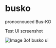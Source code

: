 # busko

pronocnouced Bus-KO

Test UI screenshot

![Image 3of busko ui](http://beeimg.com/images/f94008720792.png)
